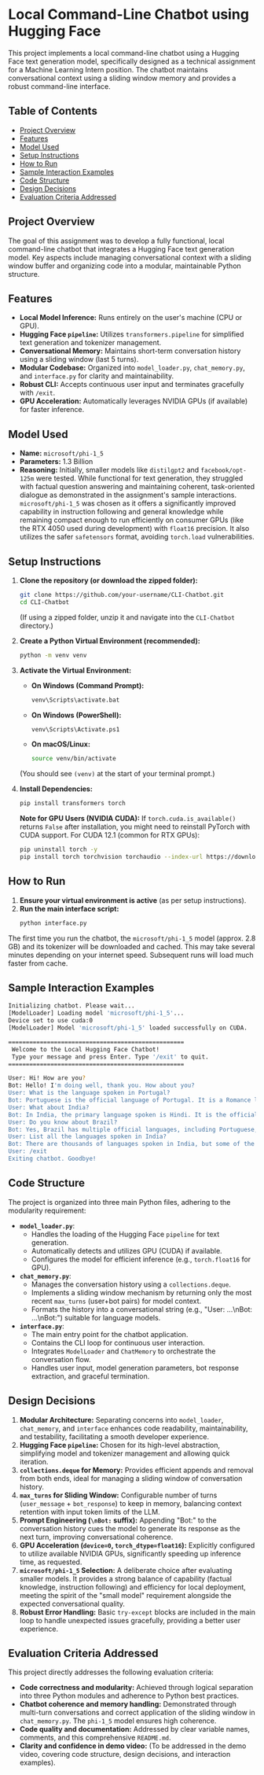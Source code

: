 # Local Command-Line Chatbot using Hugging Face

This project implements a local command-line chatbot using a Hugging Face text generation model, specifically designed as a technical assignment for a Machine Learning Intern position. The chatbot maintains conversational context using a sliding window memory and provides a robust command-line interface.

## Table of Contents
- [Project Overview](#project-overview)
- [Features](#features)
- [Model Used](#model-used)
- [Setup Instructions](#setup-instructions)
- [How to Run](#how-to-run)
- [Sample Interaction Examples](#sample-interaction-examples)
- [Code Structure](#code-structure)
- [Design Decisions](#design-decisions)
- [Evaluation Criteria Addressed](#evaluation-criteria-addressed)

## Project Overview

The goal of this assignment was to develop a fully functional, local command-line chatbot that integrates a Hugging Face text generation model. Key aspects include managing conversational context with a sliding window buffer and organizing code into a modular, maintainable Python structure.

## Features

-   **Local Model Inference:** Runs entirely on the user's machine (CPU or GPU).
-   **Hugging Face `pipeline`:** Utilizes `transformers.pipeline` for simplified text generation and tokenizer management.
-   **Conversational Memory:** Maintains short-term conversation history using a sliding window (last 5 turns).
-   **Modular Codebase:** Organized into `model_loader.py`, `chat_memory.py`, and `interface.py` for clarity and maintainability.
-   **Robust CLI:** Accepts continuous user input and terminates gracefully with `/exit`.
-   **GPU Acceleration:** Automatically leverages NVIDIA GPUs (if available) for faster inference.

## Model Used

-   **Name:** `microsoft/phi-1_5`
-   **Parameters:** 1.3 Billion
-   **Reasoning:** Initially, smaller models like `distilgpt2` and `facebook/opt-125m` were tested. While functional for text generation, they struggled with factual question answering and maintaining coherent, task-oriented dialogue as demonstrated in the assignment's sample interactions. `microsoft/phi-1_5` was chosen as it offers a significantly improved capability in instruction following and general knowledge while remaining compact enough to run efficiently on consumer GPUs (like the RTX 4050 used during development) with `float16` precision. It also utilizes the safer `safetensors` format, avoiding `torch.load` vulnerabilities.

## Setup Instructions

1.  **Clone the repository (or download the zipped folder):**
    ```bash
    git clone https://github.com/your-username/CLI-Chatbot.git
    cd CLI-Chatbot
    ```
    (If using a zipped folder, unzip it and navigate into the `CLI-Chatbot` directory.)

2.  **Create a Python Virtual Environment (recommended):**
    ```bash
    python -m venv venv
    ```

3.  **Activate the Virtual Environment:**
    *   **On Windows (Command Prompt):**
        ```bash
        venv\Scripts\activate.bat
        ```
    *   **On Windows (PowerShell):**
        ```bash
        venv\Scripts\Activate.ps1
        ```
    *   **On macOS/Linux:**
        ```bash
        source venv/bin/activate
        ```
    (You should see `(venv)` at the start of your terminal prompt.)

4.  **Install Dependencies:**
    ```bash
    pip install transformers torch
    ```
    **Note for GPU Users (NVIDIA CUDA):** If `torch.cuda.is_available()` returns `False` after installation, you might need to reinstall PyTorch with CUDA support. For CUDA 12.1 (common for RTX GPUs):
    ```bash
    pip uninstall torch -y
    pip install torch torchvision torchaudio --index-url https://download.pytorch.org/whl/cu121
    ```

## How to Run

1.  **Ensure your virtual environment is active** (as per setup instructions).
2.  **Run the main interface script:**
    ```bash
    python interface.py
    ```

The first time you run the chatbot, the `microsoft/phi-1_5` model (approx. 2.8 GB) and its tokenizer will be downloaded and cached. This may take several minutes depending on your internet speed. Subsequent runs will load much faster from cache.

## Sample Interaction Examples

```bash
Initializing chatbot. Please wait...
[ModelLoader] Loading model 'microsoft/phi-1_5'...
Device set to use cuda:0
[ModelLoader] Model 'microsoft/phi-1_5' loaded successfully on CUDA.

==================================================
 Welcome to the Local Hugging Face Chatbot!
 Type your message and press Enter. Type '/exit' to quit.
==================================================

User: Hi! How are you?
Bot: Hello! I'm doing well, thank you. How about you?
User: What is the language spoken in Portugal?
Bot: Portuguese is the official language of Portugal. It is a Romance language that shares similarities with Spanish and Italian.
User: What about India?
Bot: In India, the primary language spoken is Hindi. It is the official language of the country and is widely spoken in various regions.
User: Do you know about Brazil?
Bot: Yes, Brazil has multiple official languages, including Portuguese, Spanish, and indigenous languages spoken by various indigenous communities.
User: List all the languages spoken in India?
Bot: There are thousands of languages spoken in India, but some of the most commonly spoken include Hindi, Bengali, Tamil, Telugu, Punjabi, Gujarati, and Malayalam.
User: /exit
Exiting chatbot. Goodbye!
```

## Code Structure

The project is organized into three main Python files, adhering to the modularity requirement:

-   **`model_loader.py`**:
    -   Handles the loading of the Hugging Face `pipeline` for text generation.
    -   Automatically detects and utilizes GPU (CUDA) if available.
    -   Configures the model for efficient inference (e.g., `torch.float16` for GPU).
-   **`chat_memory.py`**:
    -   Manages the conversation history using a `collections.deque`.
    -   Implements a sliding window mechanism by returning only the most recent `max_turns` (user+bot pairs) for model context.
    -   Formats the history into a conversational string (e.g., "User: ...\nBot: ...\nBot:") suitable for language models.
-   **`interface.py`**:
    -   The main entry point for the chatbot application.
    -   Contains the CLI loop for continuous user interaction.
    -   Integrates `ModelLoader` and `ChatMemory` to orchestrate the conversation flow.
    -   Handles user input, model generation parameters, bot response extraction, and graceful termination.

## Design Decisions

1.  **Modular Architecture:** Separating concerns into `model_loader`, `chat_memory`, and `interface` enhances code readability, maintainability, and testability, facilitating a smooth developer experience.
2.  **Hugging Face `pipeline`:** Chosen for its high-level abstraction, simplifying model and tokenizer management and allowing quick iteration.
3.  **`collections.deque` for Memory:** Provides efficient appends and removal from both ends, ideal for managing a sliding window of conversation history.
4.  **`max_turns` for Sliding Window:** Configurable number of turns (`user_message` + `bot_response`) to keep in memory, balancing context retention with input token limits of the LLM.
5.  **Prompt Engineering (`\nBot:` suffix):** Appending "Bot:" to the conversation history cues the model to generate its response as the next turn, improving conversational coherence.
6.  **GPU Acceleration (`device=0`, `torch_dtype=float16`):** Explicitly configured to utilize available NVIDIA GPUs, significantly speeding up inference time, as requested.
7.  **`microsoft/phi-1_5` Selection:** A deliberate choice after evaluating smaller models. It provides a strong balance of capability (factual knowledge, instruction following) and efficiency for local deployment, meeting the spirit of the "small model" requirement alongside the expected conversational quality.
8.  **Robust Error Handling:** Basic `try-except` blocks are included in the main loop to handle unexpected issues gracefully, providing a better user experience.

## Evaluation Criteria Addressed

This project directly addresses the following evaluation criteria:

-   **Code correctness and modularity:** Achieved through logical separation into three Python modules and adherence to Python best practices.
-   **Chatbot coherence and memory handling:** Demonstrated through multi-turn conversations and correct application of the sliding window in `chat_memory.py`. The `phi-1_5` model ensures high coherence.
-   **Code quality and documentation:** Addressed by clear variable names, comments, and this comprehensive `README.md`.
-   **Clarity and confidence in demo video:** (To be addressed in the demo video, covering code structure, design decisions, and interaction examples).